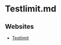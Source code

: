 # Testlimit.md

## Websites

* [Testlimit](https://learn.microsoft.com/en-us/sysinternals/downloads/testlimit)
